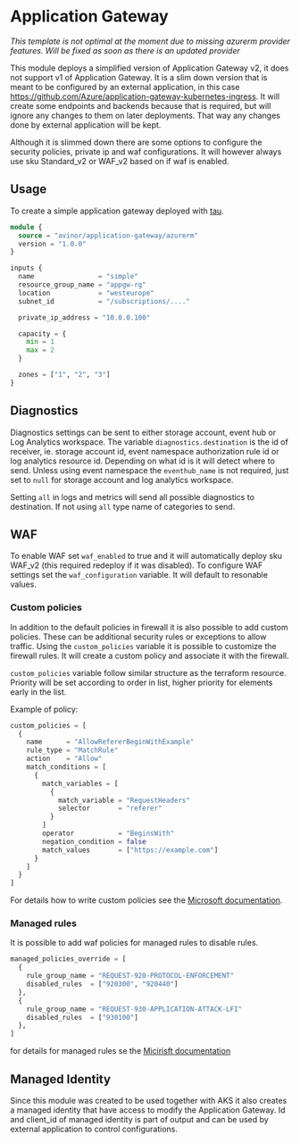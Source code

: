 # Application Gateway

*This template is not optimal at the moment due to missing azurerm provider features. Will be fixed as soon as there is an updated provider*

This module deploys a simplified version of Application Gateway v2, it does not support v1 of Application Gateway. It is a slim down version that is meant to be configured by an external application, in this case https://github.com/Azure/application-gateway-kubernetes-ingress. It will create some endpoints and backends because that is required, but will ignore any changes to them on later deployments. That way any changes done by external application will be kept.

Although it is slimmed down there are some options to configure the security policies, private ip and waf configurations. It will however always use sku Standard_v2 or WAF_v2 based on if waf is enabled.

## Usage

To create a simple application gateway deployed with [tau](https://github.com/avinor/tau).

```terraform
module {
  source = "avinor/application-gateway/azurerm"
  version = "1.0.0"
}

inputs {
  name                = "simple"
  resource_group_name = "appgw-rg"
  location            = "westeurope"
  subnet_id           = "/subscriptions/...."

  private_ip_address = "10.0.0.100"

  capacity = {
    min = 1
    max = 2
  }

  zones = ["1", "2", "3"]
}
```

## Diagnostics

Diagnostics settings can be sent to either storage account, event hub or Log Analytics workspace. The variable `diagnostics.destination` is the id of receiver, ie. storage account id, event namespace authorization rule id or log analytics resource id. Depending on what id is it will detect where to send. Unless using event namespace the `eventhub_name` is not required, just set to `null` for storage account and log analytics workspace.

Setting `all` in logs and metrics will send all possible diagnostics to destination. If not using `all` type name of categories to send.

## WAF

To enable WAF set `waf_enabled` to true and it will automatically deploy sku WAF_v2 (this required redeploy if it was disabled). To configure WAF settings set the `waf_configuration` variable. It will default to resonable values.

### Custom policies

In addition to the default policies in firewall it is also possible to add custom policies. These can be additional security rules or exceptions to allow traffic. Using the `custom_policies` variable it is possible to customize the firewall rules. It will create a custom policy and associate it with the firewall.

`custom_policies` variable follow similar structure as the terraform resource. Priority will be set according to order in list, higher priority for elements early in the list.

Example of policy:

```terraform
custom_policies = [
  {
    name      = "AllowRefererBeginWithExample"
    rule_type = "MatchRule"
    action    = "Allow"
    match_conditions = [
      {
        match_variables = [
          {
            match_variable = "RequestHeaders"
            selector       = "referer"
          }
        ]
        operator           = "BeginsWith"
        negation_condition = false
        match_values       = ["https://example.com"]
      }
    ]
  }
]
```

For details how to write custom policies see the [Microsoft documentation](https://docs.microsoft.com/en-us/azure/application-gateway/custom-waf-rules-overview).

### Managed rules

It is possible to add waf policies for managed rules to disable rules.
 
```terraform
managed_policies_override = [
  {
    rule_group_name = "REQUEST-920-PROTOCOL-ENFORCEMENT"
    disabled_rules  = ["920300", "920440"]
  },
  {
    rule_group_name = "REQUEST-930-APPLICATION-ATTACK-LFI"
    disabled_rules  = ["930100"]
  },
]
```

for details for managed rules se the [Micirisft documentation](https://docs.microsoft.com/en-us/azure/web-application-firewall/ag/application-gateway-crs-rulegroups-rules?tabs=owasp31)

## Managed Identity

Since this module was created to be used together with AKS it also creates a managed identity that have access to modify the Application Gateway. Id and client_id of managed identity is part of output and can be used by external application to control configurations.
